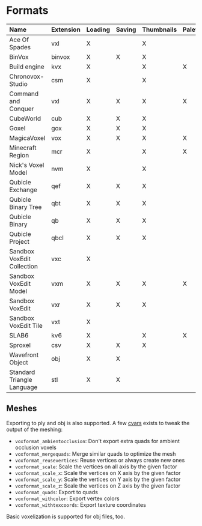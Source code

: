 # Formats

| Name                       | Extension | Loading | Saving | Thumbnails | Palette |
| :------------------------- | --------- | ------- | ------ | ---------- | ------- |
| Ace Of Spades              | vxl       | X       |        | X          |         |
| BinVox                     | binvox    | X       | X      | X          |         |
| Build engine               | kvx       | X       |        | X          | X       |
| Chronovox-Studio           | csm       | X       |        | X          |         |
| Command and Conquer        | vxl       | X       | X      | X          | X       |
| CubeWorld                  | cub       | X       | X      | X          |         |
| Goxel                      | gox       | X       | X      | X          |         |
| MagicaVoxel                | vox       | X       | X      | X          | X       |
| Minecraft Region           | mcr       | X       |        | X          | X       |
| Nick's Voxel Model         | nvm       | X       |        | X          |         |
| Qubicle Exchange           | qef       | X       | X      | X          |         |
| Qubicle Binary Tree        | qbt       | X       | X      | X          |         |
| Qubicle Binary             | qb        | X       | X      | X          |         |
| Qubicle Project            | qbcl      | X       | X      | X          |         |
| Sandbox VoxEdit Collection | vxc       | X       |        |            |         |
| Sandbox VoxEdit Model      | vxm       | X       | X      | X          | X       |
| Sandbox VoxEdit            | vxr       | X       | X      | X          |         |
| Sandbox VoxEdit Tile       | vxt       | X       |        |            |         |
| SLAB6                      | kv6       | X       |        | X          | X       |
| Sproxel                    | csv       | X       | X      | X          |         |
| Wavefront Object           | obj       | X       | X      |            |         |
| Standard Triangle Language | stl       | X       | X      |            |         |


## Meshes

Exporting to ply and obj is also supported. A few [cvars](Configuration.md) exists to tweak the output of the meshing:

* `voxformat_ambientocclusion`: Don't export extra quads for ambient occlusion voxels
* `voxformat_mergequads`: Merge similar quads to optimize the mesh
* `voxformat_reusevertices`: Reuse vertices or always create new ones
* `voxformat_scale`: Scale the vertices on all axis by the given factor
* `voxformat_scale_x`: Scale the vertices on X axis by the given factor
* `voxformat_scale_y`: Scale the vertices on Y axis by the given factor
* `voxformat_scale_z`: Scale the vertices on Z axis by the given factor
* `voxformat_quads`: Export to quads
* `voxformat_withcolor`: Export vertex colors
* `voxformat_withtexcoords`: Export texture coordinates

Basic voxelization is supported for obj files, too.
